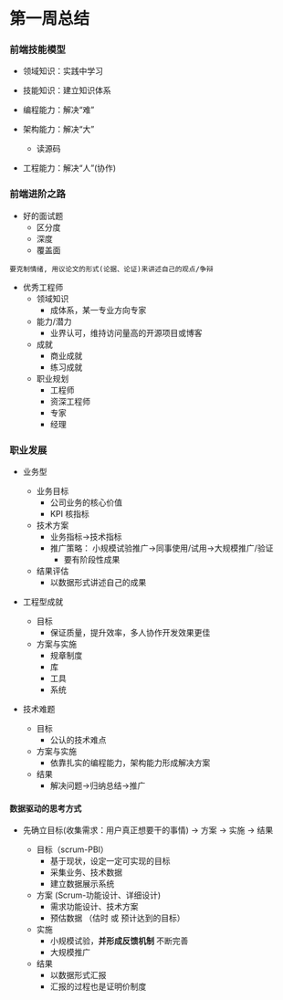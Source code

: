 # 第一周总结

### 前端技能模型

  * 领域知识：实践中学习

  * 技能知识：建立知识体系

  * 编程能力：解决“难”

  * 架构能力：解决“大”
    * 读源码

  * 工程能力：解决“人”(协作)

### 前端进阶之路

  * 好的面试题
    * 区分度
    * 深度
    * 覆盖面

```
要克制情绪, 用议论文的形式(论据、论证)来讲述自己的观点/争辩
```

  * 优秀工程师
    * 领域知识
        * 成体系，某一专业方向专家
    * 能力/潜力
        * 业界认可，维持访问量高的开源项目或博客
    * 成就
        * 商业成就
        * 练习成就
    * 职业规划
        * 工程师
        * 资深工程师
        * 专家
        * 经理

### 职业发展

* 业务型
    * 业务目标
        * 公司业务的核心价值
        * KPI 核指标
    * 技术方案
        * 业务指标→技术指标
        * 推广策略： 小规模试验推广→同事使用/试用→大规模推广/验证
            * 要有阶段性成果
    * 结果评估
        * 以数据形式讲述自己的成果

* 工程型成就
    * 目标
        * 保证质量，提升效率，多人协作开发效果更佳
    * 方案与实施
        * 规章制度
        * 库
        * 工具
        * 系统

* 技术难题
    * 目标
        * 公认的技术难点
    * 方案与实施
        * 依靠扎实的编程能力，架构能力形成解决方案
    * 结果
        * 解决问题→归纳总结→推广


#### 数据驱动的思考方式

  * 先确立目标(收集需求：用户真正想要干的事情) → 方案 → 实施 → 结果

    * 目标（scrum-PBI）
        * 基于现状，设定一定可实现的目标
        * 采集业务、技术数据
        * 建立数据展示系统
    * 方案 (Scrum-功能设计、详细设计)
        * 需求功能设计、技术方案
        * 预估数据 （估时 或 预计达到的目标）
    * 实施
        * 小规模试验，**并形成反馈机制** 不断完善
        * 大规模推广
    * 结果
        * 以数据形式汇报
        * 汇报的过程也是证明价制度